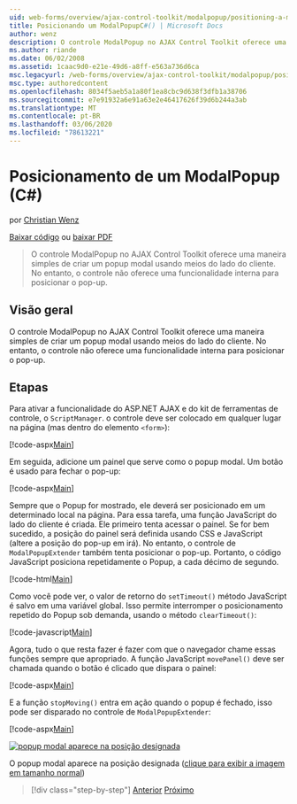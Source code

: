 ```yaml
---
uid: web-forms/overview/ajax-control-toolkit/modalpopup/positioning-a-modalpopup-cs
title: Posicionando um ModalPopupC#() | Microsoft Docs
author: wenz
description: O controle ModalPopup no AJAX Control Toolkit oferece uma maneira simples de criar um popup modal usando meios do lado do cliente. No entanto, o controle não oferece um...
ms.author: riande
ms.date: 06/02/2008
ms.assetid: 1caac9d0-e21e-49d6-a8ff-e563a736d6ca
msc.legacyurl: /web-forms/overview/ajax-control-toolkit/modalpopup/positioning-a-modalpopup-cs
msc.type: authoredcontent
ms.openlocfilehash: 8034f5aeb5a1a80f1ea8cbc9d638f3dfb1a38706
ms.sourcegitcommit: e7e91932a6e91a63e2e46417626f39d6b244a3ab
ms.translationtype: MT
ms.contentlocale: pt-BR
ms.lasthandoff: 03/06/2020
ms.locfileid: "78613221"
---
```

# <a name="positioning-a-modalpopup-c"></a>Posicionamento de um ModalPopup (C#)

por [Christian Wenz](https://github.com/wenz)

[Baixar código](https://download.microsoft.com/download/2/4/0/24052038-f942-4336-905b-b60ae56f0dd5/ModalPopup4.cs.zip) ou [baixar PDF](https://download.microsoft.com/download/b/6/a/b6ae89ee-df69-4c87-9bfb-ad1eb2b23373/modalpopup4CS.pdf)

> O controle ModalPopup no AJAX Control Toolkit oferece uma maneira simples de criar um popup modal usando meios do lado do cliente. No entanto, o controle não oferece uma funcionalidade interna para posicionar o pop-up.

## <a name="overview"></a>Visão geral

O controle ModalPopup no AJAX Control Toolkit oferece uma maneira simples de criar um popup modal usando meios do lado do cliente. No entanto, o controle não oferece uma funcionalidade interna para posicionar o pop-up.

## <a name="steps"></a>Etapas

Para ativar a funcionalidade do ASP.NET AJAX e do kit de ferramentas de controle, o `ScriptManager`. o controle deve ser colocado em qualquer lugar na página (mas dentro do elemento `<form>`):

[!code-aspx[Main](positioning-a-modalpopup-cs/samples/sample1.aspx)]

Em seguida, adicione um painel que serve como o popup modal. Um botão é usado para fechar o pop-up:

[!code-aspx[Main](positioning-a-modalpopup-cs/samples/sample2.aspx)]

Sempre que o Popup for mostrado, ele deverá ser posicionado em um determinado local na página. Para essa tarefa, uma função JavaScript do lado do cliente é criada. Ele primeiro tenta acessar o painel. Se for bem sucedido, a posição do painel será definida usando CSS e JavaScript (altere a posição do pop-up em irá). No entanto, o controle de `ModalPopupExtender` também tenta posicionar o pop-up. Portanto, o código JavaScript posiciona repetidamente o Popup, a cada décimo de segundo.

[!code-html[Main](positioning-a-modalpopup-cs/samples/sample3.html)]

Como você pode ver, o valor de retorno do `setTimeout()` método JavaScript é salvo em uma variável global. Isso permite interromper o posicionamento repetido do Popup sob demanda, usando o método `clearTimeout()`:

[!code-javascript[Main](positioning-a-modalpopup-cs/samples/sample4.js)]

Agora, tudo o que resta fazer é fazer com que o navegador chame essas funções sempre que apropriado. A função JavaScript `movePanel()` deve ser chamada quando o botão é clicado que dispara o painel:

[!code-aspx[Main](positioning-a-modalpopup-cs/samples/sample5.aspx)]

E a função `stopMoving()` entra em ação quando o popup é fechado, isso pode ser disparado no controle de `ModalPopupExtender`:

[!code-aspx[Main](positioning-a-modalpopup-cs/samples/sample6.aspx)]

[![popup modal aparece na posição designada](positioning-a-modalpopup-cs/_static/image2.png)](positioning-a-modalpopup-cs/_static/image1.png)

O popup modal aparece na posição designada ([clique para exibir a imagem em tamanho normal](positioning-a-modalpopup-cs/_static/image3.png))

> [!div class="step-by-step"]
> [Anterior](handling-postbacks-from-a-modalpopup-cs.md)
> [Próximo](launching-a-modal-popup-window-from-server-code-vb.md)
